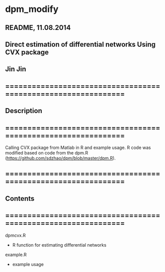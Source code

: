dpm_modify
==========
## ##############################################################
## README, 11.08.2014
## Direct estimation of differential networks Using CVX package
## Jin Jin
## ##############################################################
## ==============================================================
## Description
## ==============================================================
 Calling CVX package from Matlab in R and example usage. R code was modified based on code from the dpm.R (https://github.com/sdzhao/dpm/blob/master/dpm.R).

## ==============================================================
## Contents
## ==============================================================

dpmcvx.R
- R function for estimating differential networks

example.R
- example usage
